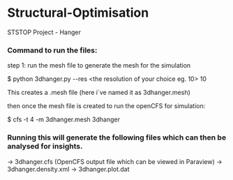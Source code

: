 # Structural-Optimisation
STSTOP Project - Hanger

### Command to run the files:

step 1: run the mesh file to generate the mesh for the simulation 

$ python 3dhanger.py --res <the resolution of your choice eg. 10> 10 

This creates a .mesh file (here i´ve named it as 3dhanger.mesh)

then once the mesh file is created to run the openCFS for simulation:

$ cfs -t 4 -m 3dhanger.mesh 3dhanger

### Running this will generate the following files which can then be analysed for insights.
-> 3dhanger.cfs (OpenCFS output file which can be viewed in Paraview)
-> 3dhanger.density.xml
-> 3dhanger.plot.dat